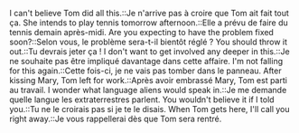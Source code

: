 I can't believe Tom did all this.::Je n'arrive pas à croire que Tom ait fait tout ça.
She intends to play tennis tomorrow afternoon.::Elle a prévu de faire du tennis demain après-midi.
Are you expecting to have the problem fixed soon?::Selon vous, le problème sera-t-il bientôt réglé ?
You should throw it out.::Tu devrais jeter ça !
I don't want to get involved any deeper in this.::Je ne souhaite pas être impliqué davantage dans cette affaire.
I'm not falling for this again.::Cette fois-ci, je ne vais pas tomber dans le panneau.
After kissing Mary, Tom left for work.::Après avoir embrassé Mary, Tom est parti au travail.
I wonder what language aliens would speak in.::Je me demande quelle langue les extraterrestres parlent.
You wouldn't believe it if I told you.::Tu ne le croirais pas si je te le disais.
When Tom gets here, I'll call you right away.::Je vous rappellerai dès que Tom sera rentré.
